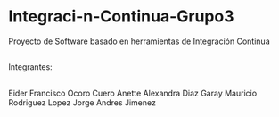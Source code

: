 # Integraci-n-Continua-Grupo3
Proyecto de Software basado en herramientas de Integración Continua

##
Integrantes:
##
Eider Francisco Ocoro Cuero
Anette Alexandra Diaz Garay
Mauricio Rodriguez Lopez
Jorge Andres Jimenez
